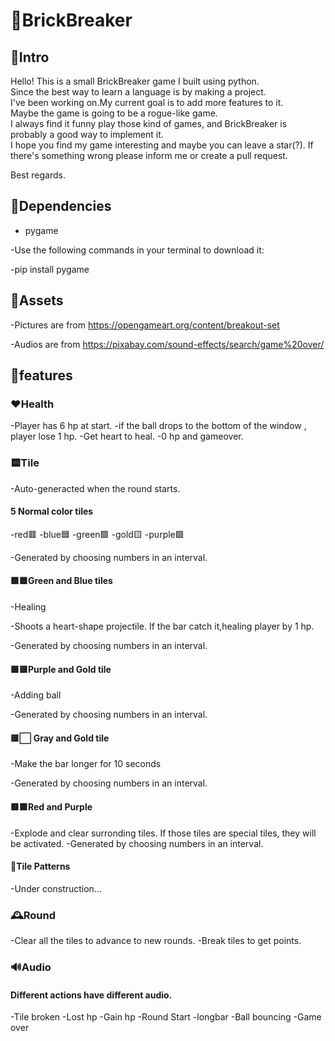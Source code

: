 # 🏀BrickBreaker

## 📄Intro

Hello! This is a small BrickBreaker game I built using python.   
Since the best way to learn a language is by making a project.  
I've been working on.My current goal is to add more features to it.  
Maybe the game is going to be a rogue-like game.  
I always find it funny play those kind of games, and BrickBreaker is probably a good way to implement it.  
I hope you find my game interesting and maybe you can leave a star(?). If there's something wrong please inform me or create a pull request.  

Best regards.

## 📒Dependencies

- pygame

-Use the following commands in your terminal to download it:

-pip install pygame


## 📃Assets

-Pictures are from https://opengameart.org/content/breakout-set

-Audios are from https://pixabay.com/sound-effects/search/game%20over/


## 🗿features

###  ❤️Health

-Player has 6 hp at start.
-if the ball drops to the bottom of the window , player lose 1 hp.
-Get heart to heal.
-0 hp and gameover.

### 🟨Tile

-Auto-generacted when the round starts.

#### 5 Normal color tiles

-red🟥
-blue🟦
-green🟩
-gold🟨
-purple🟪

-Generated by choosing numbers in an interval.

#### 🟩🟦Green and Blue tiles

-Healing

-Shoots a heart-shape projectile. If the bar catch it,healing player by 1 hp. 

-Generated by choosing numbers in an interval.

#### 🟪🟨Purple and Gold tile

-Adding ball

-Generated by choosing numbers in an interval.

#### 🟨⬜ Gray and Gold tile

-Make the bar longer for 10 seconds

-Generated by choosing numbers in an interval.

#### 🟥🟪Red and Purple

-Explode and clear surronding tiles. If those tiles are special tiles, they will be activated.
-Generated by choosing numbers in an interval.

#### 🎲Tile Patterns

-Under construction...

### 🕰️Round 

-Clear all the tiles to advance to new rounds.
-Break tiles to get points.

### 🔊Audio

#### Different actions have different audio.

-Tile broken
-Lost hp
-Gain hp
-Round Start 
-longbar
-Ball bouncing
-Game over
